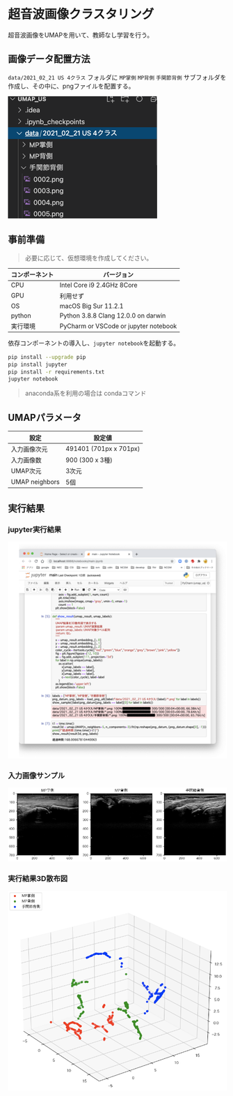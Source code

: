 # 超音波画像クラスタリング

超音波画像をUMAPを用いて、教師なし学習を行う。

## 画像データ配置方法

``data/2021_02_21 US 4クラス`` フォルダに ``MP掌側`` ``MP背側`` ``手関節背側`` 
サブフォルダを作成し、その中に、pngファイルを配置する。

![fig1](README/2021-02-27-17-49-22.png)

## 事前準備

> 必要に応じて、仮想環境を作成してください。

コンポーネント|バージョン
---|---
CPU|Intel Core i9 2.4GHz 8Core
GPU|利用せず
OS|macOS Big Sur 11.2.1
python|Python 3.8.8 Clang 12.0.0 on darwin
実行環境|PyCharm or VSCode or jupyter notebook

依存コンポーネントの導入し、``jupyter notebook``を起動する。

```zsh
pip install --upgrade pip
pip install jupyter
pip install -r requirements.txt
jupyter notebook
```

> anaconda系を利用の場合は condaコマンド

## UMAPパラメータ

設定|設定値
---|---
入力画像次元|491401 (701px x 701px)
入力画像数|900 (300 x 3種)
UMAP次元|3次元
UMAP neighbors|5個

## 実行結果

### jupyter実行結果

![fig2-1](README/2021-02-28-16-06-18.png)

### 入力画像サンプル

![fig2-2](README/2021-02-28-16-11-09.png)

### 実行結果3D散布図

![fig2-3](README/2021-02-28-16-07-30.png)
